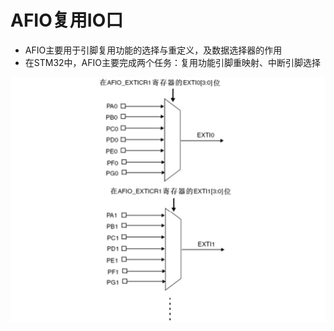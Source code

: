 # AFIO复用IO口

- AFIO主要用于引脚复用功能的选择与重定义，及数据选择器的作用
- 在STM32中，AFIO主要完成两个任务：复用功能引脚重映射、中断引脚选择

<img src="./images/AFIO复用IO口.png" style="zoom:50%;" />